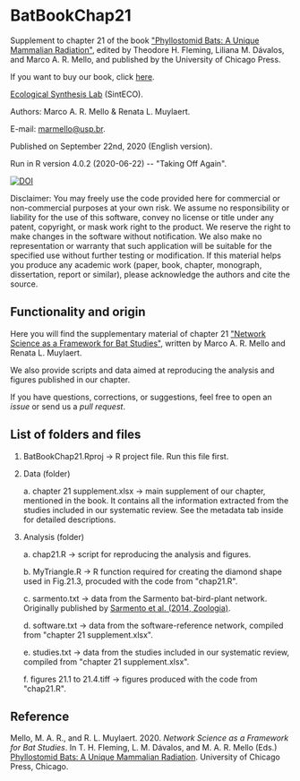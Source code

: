 # BatBookChap21

Supplement to chapter 21 of the book ["Phyllostomid Bats: A Unique Mammalian Radiation"](https://amzn.to/3mPryrI), edited by Theodore H. Fleming, Liliana M. Dávalos, and Marco A. R. Mello, and published by the University of Chicago Press.

If you want to buy our book, click [here](https://amzn.to/3mPryrI).

[Ecological Synthesis Lab](https://marcomellolab.wordpress.com) (SintECO).

Authors: Marco A. R. Mello & Renata L. Muylaert.

E-mail: marmello@usp.br. 

Published on September 22nd, 2020 (English version).

Run in R version 4.0.2 (2020-06-22) -- "Taking Off Again".

[![DOI](https://zenodo.org/badge/DOI/10.5281/zenodo.4046004.svg)](https://doi.org/10.5281/zenodo.4046004)


Disclaimer: You may freely use the code provided here for commercial or non-commercial purposes at your own risk. We assume no responsibility or liability for the use of this software, convey no license or title under any patent, copyright, or mask work right to the product. We reserve the right to make changes in the software without notification. We also make no representation or warranty that such application will be suitable for the specified use without further testing or modification. If this material helps you produce any academic work (paper, book, chapter, monograph, dissertation, report or similar), please acknowledge the authors and cite the source.


## Functionality and origin

Here you will find the supplementary material of chapter 21 ["Network Science as a Framework for Bat Studies"](https://phyllostomids.weebly.com/chapters/network-science-as-a-framework-for-bat-studies), written by Marco A. R. Mello and Renata L. Muylaert.

We also provide scripts and data aimed at reproducing the analysis and figures published in our chapter.

If you have questions, corrections, or suggestions, feel free to open an *issue* or send us a *pull request*.


## List of folders and files

1. BatBookChap21.Rproj -> R project file. Run this file first.

2. Data (folder)

    a. chapter 21 supplement.xlsx -> main supplement of our chapter, mentioned in the book. It contains all the information extracted from the studies included in our systematic review. See the metadata tab inside for detailed descriptions.
  
3. Analysis (folder)
 
    a. chap21.R -> script for reproducing the analysis and figures.
    
    b. MyTriangle.R -> R function required for creating the diamond shape used in Fig.21.3, procuded with the code from "chap21.R".
    
    c. sarmento.txt -> data from the Sarmento bat-bird-plant network. Originally published by [Sarmento et al. (2014, Zoologia)](http://dx.doi.org/10.1590/S1984-46702014000300006).
    
    d. software.txt -> data from the software-reference network, compiled from "chapter 21 supplement.xlsx".
    
    e. studies.txt -> data from the studies included in our systematic review, compiled from "chapter 21 supplement.xlsx".
    
    f. figures 21.1 to 21.4.tiff -> figures produced with the code from "chap21.R".


## Reference

Mello, M. A. R., and R. L. Muylaert. 2020. *Network Science as a Framework for Bat Studies*. In T. H. Fleming, L. M. Dávalos, and M. A. R. Mello (Eds.) [Phyllostomid Bats: A Unique Mammalian Radiation](https://amzn.to/3mPryrI). University of Chicago Press, Chicago. 
